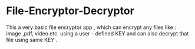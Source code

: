 # File-Encryptor-Decryptor
This a very basic file encryptor app , which can encrypt any files like : image ,pdf, video etc. using a user - defined KEY and can also decrypt that file using same KEY . 
